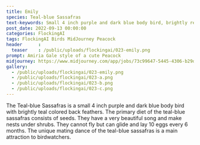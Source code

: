 ```yaml
---
title: Emily
species: Teal-blue Sassafras
text-keywords: Small 4 inch purple and dark blue body bird, brightly red and teal colored back feathers. primary diet consists of seeds, very beautiful song, makes nests under shrubs, can not fly but can glide, lays 10 eggs every 6 months, unique mating dance
post_date: 2022-09-13 00:00:00
categories: FlockingAI
tags: FlockingAI Birds MidJourney Peacock
header      :
  teaser    : /public/uploads/flockingai/023-emily.png
prompt: Amiria Gale style of a cute Peacock
midjourney: https://www.midjourney.com/app/jobs/73c99647-5445-4306-b29d-bb3b5e879b96
gallery: 
  - /public/uploads/flockingai/023-emily.png
  - /public/uploads/flockingai/023-a.png
  - /public/uploads/flockingai/023-b.png
  - /public/uploads/flockingai/023-c.png
---
```


The Teal-blue Sassafras is a small 4 inch purple and dark blue body bird with brightly teal colored back feathers. The primary diet of the teal-blue sassafras consists of seeds. They have a very beautiful song and make nests under shrubs. They cannot fly but can glide and lay 10 eggs every 6 months. The unique mating dance of the teal-blue sassafras is a main attraction to birdwatchers.
